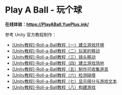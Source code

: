 # Play A Ball - 玩个球

**在线体验：<https://PlayABall.YuePlus.ink/>**

参考 Unity 官方教程制作：

- [[Unity教程]-Roll-a-Ball教程（一）建立游戏环境](https://www.bilibili.com/video/BV1jK4y1G7g4)
- [[Unity教程]-Roll-a-Ball教程（二）玩家的移动](https://www.bilibili.com/video/BV15y4y1g7By)
- [[Unity教程]-Roll-a-Ball教程（三）镜头移动](https://www.bilibili.com/video/BV14B4y1M7hs)
- [[Unity教程]-Roll-a-Ball教程（四）建立游戏场地](https://www.bilibili.com/video/BV1hh411a7nN)
- [[Unity教程]-Roll-a-Ball教程（五）制作可收集道具](https://www.bilibili.com/video/BV1U54y1H7wL)
- [[Unity教程]-Roll-a-Ball教程（六）检测碰撞](https://www.bilibili.com/video/BV1FV411x7o7)
- [[Unity教程]-Roll-a-Ball教程（七）显示得分与游戏文本](https://www.bilibili.com/video/BV1wo4y1X75F)
- [[Unity教程]-Roll-a-Ball教程（八）构建游戏](https://www.bilibili.com/video/BV1Hy4y1T7oU)